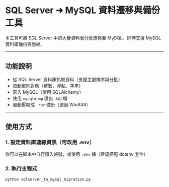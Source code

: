 # SQL Server ➜ MySQL 資料遷移與備份工具

本工具可將 SQL Server 中的大量資料表分批遷移至 MySQL，同時支援 MySQL 資料庫備份與壓縮。

---

## 功能說明

- 從 SQL Server 資料庫抓取資料（支援主鍵排序與分批）
- 自動型別對應（整數、浮點、字串）
- 寫入 MySQL（使用 SQLAlchemy）
- 使用 `mysqldump` 匯出 .sql 檔
- 自動壓縮成 `.rar` 備份（透過 WinRAR）

---

## 使用方式

### 1. 設定資料庫連線資訊（可改用 .env）
你可以在腳本中自行填入帳號，或使用 `.env` 檔（建議搭配 dotenv 套件）

### 2. 執行主程式

```bash
python sqlserver_to_mysql_migration.py
